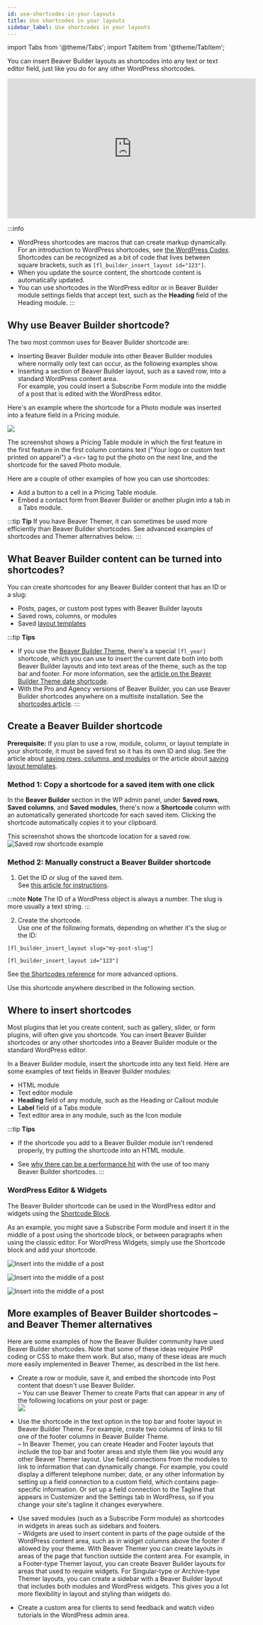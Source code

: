 ```yaml
---
id: use-shortcodes-in-your-layouts
title: Use shortcodes in your layouts
sidebar_label: Use shortcodes in your layouts
---
```


import Tabs from '@theme/Tabs';
import TabItem from '@theme/TabItem';

You can insert Beaver Builder layouts as shortcodes into any text or text editor field, just like you do for any other WordPress shortcodes.

<div className="embed-responsive">
<iframe width="560" height="315" src="https://www.youtube-nocookie.com/embed/Q1l8f7dO--Q" title="YouTube video player" frameBorder="0" allow="accelerometer; autoplay; clipboard-write; encrypted-media; gyroscope; picture-in-picture" allowFullScreen></iframe>
</div>

:::info
* WordPress shortcodes are macros that can create markup dynamically. For an introduction to WordPress shortcodes, see [the WordPress Codex](https://developer.wordpress.org/plugins/shortcodes/). Shortcodes can be recognized as a bit of code that lives between square brackets, such as `[fl_builder_insert_layout id="123"]`.
* When you update the source content, the shortcode content is automatically updated.
* You can use shortcodes in the WordPress editor or in Beaver Builder module settings fields that accept text, such as the **Heading** field of the Heading module.
:::

##  Why use Beaver Builder shortcode?

The two most common uses for Beaver Builder shortcode are:

* Inserting Beaver Builder module into other Beaver Builder modules where normally only text can occur, as the following examples show.
* Inserting a section of Beaver Builder layout, such as a saved row, into a standard WordPress content area.  
For example, you could insert a Subscribe Form module into the middle of a post that is edited with the WordPress editor.

Here's an example where the shortcode for a Photo module was inserted into a feature field in a Pricing module.

![](/img/how-to-tips-shortcodes-in-layout-1.png)

The screenshot shows a Pricing Table module in which the first feature in the first feature in the first column contains text ("Your logo or custom text printed on apparel") a `<br>` tag to put the photo on the next line, and the shortcode for the saved Photo module.

Here are a couple of other examples of how you can use shortcodes:

  * Add a button to a cell in a Pricing Table module.
  * Embed a contact form from Beaver Builder or another plugin into a tab in a Tabs module.

:::tip **Tip**
If you have Beaver Themer, it can sometimes be used more efficiently than Beaver Builder shortcodes. See advanced examples of shortcodes and Themer alternatives below.
:::

## What Beaver Builder content can be turned into shortcodes?

You can create shortcodes for any Beaver Builder content that has an ID or a slug:

  * Posts, pages, or custom post types with Beaver Builder layouts
  * Saved rows, columns, or modules
  * Saved [layout templates](/./general/glossary#layout-template-bb)

:::tip **Tips**

  * If you use the [Beaver Builder Theme](https://www.wpbeaverbuilder.com/wordpress-framework-theme/), there's a special `[fl_year]` shortcode, which you can use to insert the current date both into both Beaver Builder layouts and into text areas of the theme, such as the top bar and footer. For more information, see the [article on the Beaver Builder Theme date shortcode](/bb-theme/defaults-for-layouts-content/shortcode-for-current-date.md).
  * With the Pro and Agency versions of Beaver Builder, you can use Beaver Builder shortcodes anywhere on a multisite installation. See the [shortcodes article](/beaver-builder/advanced-builder-techniques/shortcodes/use-shortcodes-in-your-layouts.md).
:::

## Create a Beaver Builder shortcode

**Prerequisite:** If you plan to use a row, module, column, or layout template in your shortcode, it must be saved first so it has its own ID and slug. See the article about [saving rows, columns, and modules](/beaver-builder/layouts/templates/save-a-row-column-or-module-for-reuse.md) or the article about [saving layout templates](/beaver-builder/layouts/templates/create-and-save-a-custom-layout-template.md).

### Method 1:  Copy a shortcode for a saved item with one click

In the **Beaver Builder** section in the WP admin panel, under **Saved rows**, **Saved columns**, and **Saved modules**, there's now a **Shortcode** column with an automatically generated shortcode for each saved item. Clicking the shortcode automatically copies it to your clipboard.

This screenshot shows the shortcode location for a saved row.
![Saved row shortcode example](/img/wp-admin-saved-row-shortcode.png)

### Method 2: Manually construct a Beaver Builder shortcode

1. Get the ID or slug of the saved item.   
See [this article for instructions](/beaver-builder/advanced-builder-techniques/shortcodes/get-the-slug-or-id-for-a-shortcode.md).  

:::note **Note**
The ID of a WordPress object is always a number. The slug is more
usually a text string.
:::

  2. Create the shortcode.   
Use one of the following formats, depending on whether it's the slug or the ID:

  ```markup
  [fl_builder_insert_layout slug="my-post-slug"]
  ```
  ```markup
  [fl_builder_insert_layout id="123"]
  ```

See [the Shortcodes reference](/beaver-builder/advanced-builder-techniques/shortcodes/shortcode-reference.md) for more advanced
options.

Use this shortcode anywhere described in the following section.

## Where to insert shortcodes

Most plugins that let you create content, such as gallery, slider, or form
plugins, will often give you shortcode. You can insert Beaver Builder
shortcodes or any other shortcodes into a Beaver Builder module or the
standard WordPress editor.

In a Beaver Builder module, insert the shortcode into any text field. Here are
some examples of text fields in Beaver Builder modules:

  * HTML module
  * Text editor module
  * **Heading** field of any module, such as the Heading or Callout module
  * **Label** field of a Tabs module
  * Text editor area in any module, such as the Icon module

:::tip **Tips**
* If the shortcode you add to a Beaver Builder module isn't rendered properly, try putting the shortcode into an HTML module.

* See [why there can be a performance hit](/beaver-builder/advanced-builder-techniques/shortcodes/shortcode-performance.md) with the use of too many Beaver Builder shortcodes.
:::

### WordPress Editor & Widgets

The Beaver Builder shortcode can be used in the WordPress editor and widgets using the [Shortcode Block](https://wordpress.org/support/article/shortcode-block/).

As an example, you might save a Subscribe Form module and insert it in the middle of a post using the shortcode block, or between paragraphs when using the classic editor. For WordPress Widgets, simply use the Shortcode block and add your shortcode.


<Tabs>
<TabItem value="wordpress-editor" label="WordPress Editor" default>

![Insert into the middle of a post](/img/beaver-builder/shortcodes--index--2.jpg)

</TabItem>
<TabItem value="classic-editor" label="Classic Editor">

![Insert into the middle of a post](/img/beaver-builder/shortcodes--index--3.jpg)

</TabItem>
<TabItem value="widgets" label="Widgets">

![Insert into the middle of a post](/img/beaver-builder/shortcodes--index--4.jpg)

</TabItem>
</Tabs>

## More examples of Beaver Builder shortcodes – and Beaver Themer alternatives

Here are some examples of how the Beaver Builder community have used Beaver
Builder shortcodes. Note that some of these ideas require PHP coding or CSS to
make them work. But also, many of these ideas are much more easily implemented
in Beaver Themer, as described in the list here.

  * Create a row or module, save it, and embed the shortcode into Post content that doesn't use Beaver Builder.  
– You can use Beaver Themer to create Parts that can appear in any of the
following locations on your post or page:  
![](/img/how-to-tips-shortcodes-in-layout-2.png)

  * Use the shortcode in the text option in the top bar and footer layout in Beaver Builder Theme. For example, create two columns of links to fill one of the footer columns in Beaver Builder Theme.  
– In Beaver Themer, you can create Header and Footer layouts that include the
top bar and footer areas and style them like you would any other Beaver Themer
layout. Use field connections from the modules to link to information that can
dynamically change. For example, you could display a different telephone
number, date, or any other information by setting up a field connection to a
custom field, which contains page-specific information. Or set up a field
connection to the Tagline that appears in Customizer and the Settings tab in
WordPress, so if you change your site's tagline it changes everywhere.

  * Use saved modules (such as a Subscribe Form module) as shortcodes in widgets in areas such as sidebars and footers.  
– Widgets are used to insert content in parts of the page outside of the
WordPress content area, such as in widget columns above the footer if allowed
by your theme. With Beaver Themer you can create layouts in areas of the page
that function outside the content area. For example, in a Footer-type Themer
layout, you can create Beaver Builder layouts for areas that used to require
widgets. For Singular-type or Archive-type Themer layouts, you can create a
sidebar with a Beaver Builder layout that includes both modules and WordPress
widgets. This gives you a lot more flexibility in layout and styling than
widgets do.

  * Create a custom area for clients to send feedback and watch video tutorials in the WordPress admin area.
